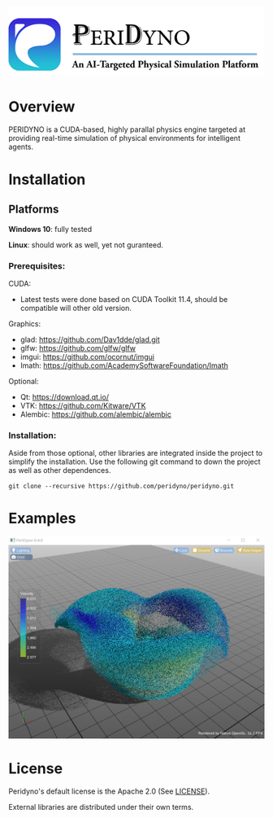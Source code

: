



![](data\logo\Logo.png)



# Overview

PERIDYNO is a CUDA-based, highly parallal physics engine targeted at providing real-time simulation of physical environments for intelligent agents. 

# Installation


## Platforms

**Windows 10**: fully tested

**Linux**: should work as well, yet not guranteed.

### Prerequisites:

CUDA:

- Latest tests were done based on CUDA Toolkit 11.4, should be compatible will other old version.

Graphics:

- glad: https://github.com/Dav1dde/glad.git
- glfw: https://github.com/glfw/glfw
- imgui: https://github.com/ocornut/imgui
- Imath: https://github.com/AcademySoftwareFoundation/Imath

Optional:

- Qt: https://download.qt.io/
- VTK: https://github.com/Kitware/VTK
- Alembic: https://github.com/alembic/alembic

### Installation:

Aside from those optional, other libraries are integrated inside the project to simplify the installation. Use the following git command to down the project as well as other dependences.

```
git clone --recursive https://github.com/peridyno/peridyno.git
```



# Examples

![](data/fluid.png)



# License

Peridyno's default license is the Apache 2.0 (See [LICENSE](https://github.com/peridyno/peridyno/blob/master/LICENSE)). 

External libraries are distributed under their own terms.